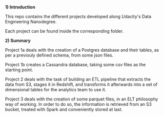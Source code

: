 **1) Introduction**

This repo contains the different projects developed along Udacity's Data Engineering Nanodegree.

Each project can be found inside the corresponding folder.



**2) Summary**

Project 1a deals with the creation of a Postgres database and their tables, as per a previouly defined schema, from some json files.

Project 1b creates a Cassandra database, taking some csv files as the starting point.

Project 2 deals with the task of building an ETL pipeline that extracts the data from S3, stages it in Redshift, and transforms it afterwards into a set of dimensional tables for the analytics team to use it.

Project 3 deals with the creation of some parquet files, in an ELT philosophy way of working. In order to do so, the information is retrieved from an S3 bucket, treated with Spark and conveniently stored at last.